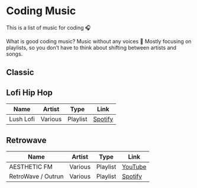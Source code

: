 # Coding Music

This is a list of music for coding 🎧 

What is good coding music? Music without any voices 🎤 Mostly focusing on playlists, so you don’t have to think about shifting between artists and songs.

## Classic

## Lofi Hip Hop

| Name      | Artist  | Type     | Link                 |
|-----------|---------|----------|----------------------|
| Lush Lofi | Various | Playlist | [Spotify][lush-lofi] |

[lush-lofi]: https://open.spotify.com/user/spotify/playlist/37i9dQZF1DXc8kgYqQLMfH?si=bvFe73N9Tv6I4cchw7Z4nA

## Retrowave

| Name               | Artist  | Type     | Link                        |
|--------------------|---------|----------|-----------------------------|
| AESTHETIC FM       | Various | Playlist | [YouTube][aesthetic-fm]     |
| RetroWave / Outrun | Various | Playlist | [Spotify][retrowave-outrun] |

[aesthetic-fm]: https://www.youtube.com/watch?v=MKx71DQ7giE
[retrowave-outrun]: https://open.spotify.com/user/spotify/playlist/37i9dQZF1DXdLEN7aqioXM?si=8qhLGy5rQSuAhQ3cgSFnwg 
